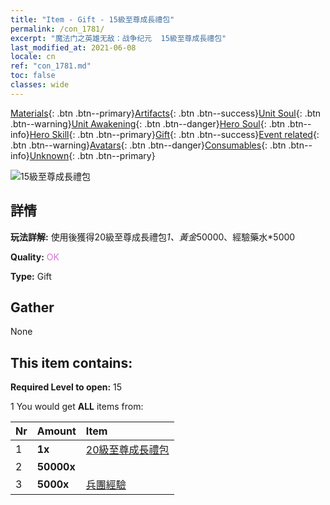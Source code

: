 ```yaml
---
title: "Item - Gift - 15級至尊成長禮包"
permalink: /con_1781/
excerpt: "魔法门之英雄无敌：战争纪元  15級至尊成長禮包"
last_modified_at: 2021-06-08
locale: cn
ref: "con_1781.md"
toc: false
classes: wide
---
```

 [Materials](/ItemsCN/){: .btn .btn--primary}[Artifacts](/ItemsCN/Artifacts/){: .btn .btn--success}[Unit Soul](/ItemsCN/UnitSoul/){: .btn .btn--warning}[Unit Awakening](/ItemsCN/UnitAwakening/){: .btn .btn--danger}[Hero Soul](/ItemsCN/HeroSoul/){: .btn .btn--info}[Hero Skill](/ItemsCN/HeroSkill/){: .btn .btn--primary}[Gift](/ItemsCN/Gift/){: .btn .btn--success}[Event related](/ItemsCN/Events/){: .btn .btn--warning}[Avatars](/ItemsCN/Avatars/){: .btn .btn--danger}[Consumables](/ItemsCN/Consumables/){: .btn .btn--info}[Unknown](/ItemsCN/Unknown/){: .btn .btn--primary}

 ![15級至尊成長禮包](/images/t/i_907221.png)

## 詳情
 **玩法詳解:** 使用後獲得20級至尊成長禮包*1、黃金*50000、經驗藥水*5000

 **Quality:** <span style="color: #DA70D6">OK</span>

 **Type:** Gift

## Gather

  None

## This item contains:

 **Required Level to open:** 15

 1 You would get **ALL** items  from:

  | Nr | Amount |     Item    |
  |:---|:-------|:------------|
  | 1 |  **1x** | [20級至尊成長禮包](/cn/Items/con_1782/) |  | 
  | 2 |  **50000x** | <i class="fas fa-coins"/> |  | 
  | 3 |  **5000x** | [兵團經驗](/cn/Items/con_902/) |  | 
